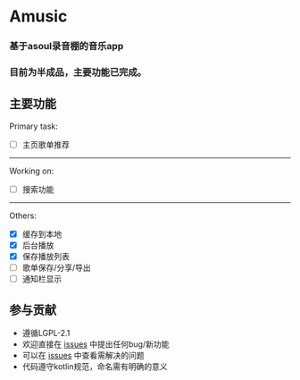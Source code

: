 # Amusic
### 基于asoul录音棚的音乐app
### 目前为半成品，主要功能已完成。

## 主要功能
Primary task:
- [ ] 主页歌单推荐
---
Working on:
- [ ] 搜索功能
---
Others:
- [x] 缓存到本地
- [x] 后台播放
- [x] 保存播放列表
- [ ] 歌单保存/分享/导出
- [ ] 通知栏显示

## 参与贡献
- 遵循LGPL-2.1
- 欢迎直接在 [issues](https://github.com/somenothing/Amusic/issues) 中提出任何bug/新功能
- 可以在 [issues](https://github.com/somenothing/Amusic/issues) 中查看需解决的问题
- 代码遵守kotlin规范，命名需有明确的意义
